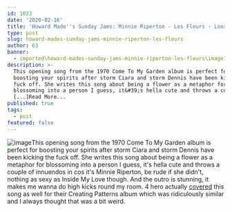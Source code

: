 ```yaml
---
id: 1023
date: '2020-02-16'
title: 'Howard Made''s Sunday Jams: Minnie Riperton - Les Fleurs - Loose Lips'
type: post
slug: howard-mades-sunday-jams-minnie-riperton-les-fleurs
author: 63
banner:
  - imported\howard-mades-sunday-jams-minnie-riperton-les-fleurs\image1023.jpeg
description: >-
  This opening song from the 1970 Come To My Garden album is perfect for
  boosting your spirits after storm Ciara and storm Dennis have been kicking the
  fuck off. She writes this song about being a flower as a metaphor for
  blossoming into a person I guess, it&#39;s hella cute and throws a couple of
  [...]Read More...
published: true
tags:
  - post
featured: false
---
```

![image](../imported\howard-mades-sunday-jams-minnie-riperton-les-fleurs\image1023.jpeg)This opening song from the 1970 Come To My Garden album is perfect for boosting your spirits after storm Ciara and storm Dennis have been kicking the fuck off. She writes this song about being a flower as a metaphor for blossoming into a person I guess, it's hella cute and throws a couple of innuendos in cos it's Minnie Riperton, be rude if she didn't, nothing as sexy as Inside My Love though. And the outro is stunning, it makes me wanna do high kicks round my room. 4 hero actually [covered](https://www.youtube.com/watch?v=XZqGA1AAipo) this song as well for their Creating Patterns album which was ridiculously similar and I always thought that was a bit weird.